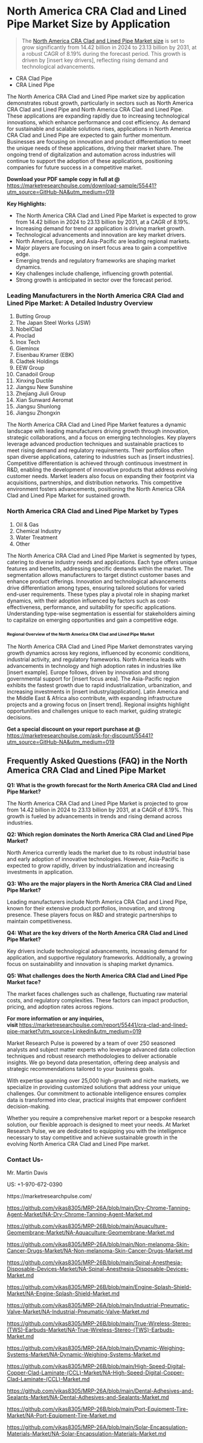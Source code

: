 
<h1>North America CRA Clad and Lined Pipe Market&nbsp;Size by Application</h1><blockquote><p>The <a href="https://marketresearchpulse.com/download-sample/55441?utm_source=GitHub-NA&amp;utm_medium=019">North America CRA Clad and Lined Pipe Market size</a> is set to grow significantly from 14.42 billion in 2024 to 23.13 billion by 2031, at a robust CAGR of 8.19% during the forecast period. This growth is driven by [insert key drivers], reflecting rising demand and technological advancements.</p></blockquote><ul><li>CRA Clad Pipe<li> CRA Lined Pipe</li></ul><p>The North America CRA Clad and Lined Pipe market size by application demonstrates robust growth, particularly in sectors such as North America CRA Clad and Lined Pipe and North America CRA Clad and Lined Pipe. These applications are expanding rapidly due to increasing technological innovations, which enhance performance and cost efficiency. As demand for sustainable and scalable solutions rises, applications in North America CRA Clad and Lined Pipe are expected to gain further momentum. Businesses are focusing on innovation and product differentiation to meet the unique needs of these applications, driving their market share. The ongoing trend of digitalization and automation across industries will continue to support the adoption of these applications, positioning companies for future success in a competitive market.</p><p><strong>Download your PDF sample copy in full at @ </strong><a href="https://marketresearchpulse.com/download-sample/55441?utm_source=GitHub-NA&amp;utm_medium=019">https://marketresearchpulse.com/download-sample/55441?utm_source=GitHub-NA&amp;utm_medium=019</a></p><p><strong>Key Highlights: </strong></p><ul><li>The North America CRA Clad and Lined Pipe Market is expected to grow from 14.42 billion in 2024 to 23.13 billion by 2031, at a CAGR of 8.19%.</li><li>Increasing demand for trend or application is driving market growth.</li><li>Technological advancements and innovation are key market drivers.</li><li>North America, Europe, and Asia-Pacific are leading regional markets.</li><li>Major players are focusing on insert focus area to gain a competitive edge.</li><li>Emerging trends and regulatory frameworks are shaping market dynamics.</li><li>Key challenges include challenge, influencing growth potential.</li><li>Strong growth is anticipated in sector over the forecast period.</li></ul><h3>Leading Manufacturers in the North America CRA Clad and Lined Pipe Market: A Detailed Industry Overview</h3><ol><li>Butting Group</li><li>The Japan Steel Works (JSW)</li><li>NobelClad</li><li>Proclad</li><li>Inox Tech</li><li>Gieminox</li><li>Eisenbau Kramer (EBK)</li><li>Cladtek Holdings</li><li>EEW Group</li><li>Canadoil Group</li><li>Xinxing Ductile</li><li>Jiangsu New Sunshine</li><li>Zhejiang Jiuli Group</li><li>Xian Sunward Aeromat</li><li>Jiangsu Shunlong</li><li>Jiangsu Zhongxin</li></ol><div class="flex max-w-full flex-col flex-grow"><div class="min-h-8 text-message flex w-full flex-col items-end gap-2 whitespace-normal break-words [.text-message+&amp;]:mt-5" dir="auto" data-message-author-role="assistant" data-message-id="fd8432e4-4910-450d-b182-61b7bfb0a01f" data-message-model-slug="gpt-4o"><div class="flex w-full flex-col gap-1 empty:hidden first:pt-[3px]"><div class="markdown prose w-full break-words dark:prose-invert light"><p>The North America CRA Clad and Lined Pipe Market features a dynamic landscape with leading manufacturers driving growth through innovation, strategic collaborations, and a focus on emerging technologies. Key players leverage advanced production techniques and sustainable practices to meet rising demand and regulatory requirements. Their portfolios often span diverse applications, catering to industries such as [insert industries]. Competitive differentiation is achieved through continuous investment in R&amp;D, enabling the development of innovative products that address evolving customer needs. Market leaders also focus on expanding their footprint via acquisitions, partnerships, and distribution networks. This competitive environment fosters advancements, positioning the North America CRA Clad and Lined Pipe Market for sustained growth.</p></div></div></div></div><h3>North America CRA Clad and Lined Pipe Market by Types</h3><ol><li>Oil & Gas<li> Chemical Industry<li> Water Treatment<li> Other</li></ol><div class="flex max-w-full flex-col flex-grow"><div class="min-h-8 text-message flex w-full flex-col items-end gap-2 whitespace-normal break-words [.text-message+&amp;]:mt-5" dir="auto" data-message-author-role="assistant" data-message-id="084470be-0bb7-4664-bddf-5156b4f41249" data-message-model-slug="gpt-4o-mini"><div class="flex w-full flex-col gap-1 empty:hidden first:pt-[3px]"><div class="markdown prose w-full break-words dark:prose-invert light"><p>The North America CRA Clad and Lined Pipe Market is segmented by types, catering to diverse industry needs and applications. Each type offers unique features and benefits, addressing specific demands within the market. The segmentation allows manufacturers to target distinct customer bases and enhance product offerings. Innovation and technological advancements drive differentiation among types, ensuring tailored solutions for varied end-user requirements. These types play a pivotal role in shaping market dynamics, with their adoption influenced by factors such as cost-effectiveness, performance, and suitability for specific applications. Understanding type-wise segmentation is essential for stakeholders aiming to capitalize on emerging opportunities and gain a competitive edge.</p></div></div></div></div><h3><span style="font-size: 11px;">Regional Overview of the North America CRA Clad and Lined Pipe Market</span></h3><div class="flex max-w-full flex-col flex-grow"><div class="min-h-8 text-message flex w-full flex-col items-end gap-2 whitespace-normal break-words [.text-message+&amp;]:mt-5" dir="auto" data-message-author-role="assistant" data-message-id="e9038762-ce64-4e30-91c9-9bd413514231" data-message-model-slug="gpt-4o-mini"><div class="flex w-full flex-col gap-1 empty:hidden first:pt-[3px]"><div class="markdown prose w-full break-words dark:prose-invert light"><p>The North America CRA Clad and Lined Pipe Market demonstrates varying growth dynamics across key regions, influenced by economic conditions, industrial activity, and regulatory frameworks. North America leads with advancements in technology and high adoption rates in industries like [insert example]. Europe follows, driven by innovation and strong governmental support for [insert focus area]. The Asia-Pacific region exhibits the fastest growth due to rapid industrialization, urbanization, and increasing investments in [insert industry/application]. Latin America and the Middle East &amp; Africa also contribute, with expanding infrastructure projects and a growing focus on [insert trend]. Regional insights highlight opportunities and challenges unique to each market, guiding strategic decisions.</p></div></div></div></div><p><strong>Get a special discount on your report purchase at @ </strong><a href="https://marketresearchpulse.com/ask-for-discount/55441?utm_source=GitHub-NA&amp;utm_medium=019">https://marketresearchpulse.com/ask-for-discount/55441?utm_source=GitHub-NA&amp;utm_medium=019</a></p><h2>Frequently Asked Questions (FAQ) in the North America CRA Clad and Lined Pipe Market</h2><p><strong>Q1: What is the growth forecast for the North America CRA Clad and Lined Pipe Market?</strong></p><p>The North America CRA Clad and Lined Pipe Market is projected to grow from 14.42 billion in 2024 to 23.13 billion by 2031, at a CAGR of 8.19%. This growth is fueled by advancements in trends and rising demand across industries.</p><p><strong>Q2: Which region dominates the North America CRA Clad and Lined Pipe Market?</strong></p><p>North America currently leads the market due to its robust industrial base and early adoption of innovative technologies. However, Asia-Pacific is expected to grow rapidly, driven by industrialization and increasing investments in application.</p><p><strong>Q3: Who are the major players in the North America CRA Clad and Lined Pipe Market?</strong></p><p>Leading manufacturers include North America CRA Clad and Lined Pipe, known for their extensive product portfolios, innovation, and strong presence. These players focus on R&amp;D and strategic partnerships to maintain competitiveness.</p><p><strong>Q4: What are the key drivers of the North America CRA Clad and Lined Pipe Market?</strong></p><p>Key drivers include technological advancements, increasing demand for application, and supportive regulatory frameworks. Additionally, a growing focus on sustainability and innovation is shaping market dynamics.</p><p><strong>Q5: What challenges does the North America CRA Clad and Lined Pipe Market face?</strong></p><p>The market faces challenges such as challenge, fluctuating raw material costs, and regulatory complexities. These factors can impact production, pricing, and adoption rates across regions.</p><p><strong>For more information or any inquiries, visit&nbsp;</strong><a href="https://marketresearchpulse.com/report/55441/cra-clad-and-lined-pipe-market?utm_source=Linkedin&utm_medium=019">https://marketresearchpulse.com/report/55441/cra-clad-and-lined-pipe-market?utm_source=Linkedin&utm_medium=019</a></p><p>Market Research Pulse is powered by a team of over 250 seasoned analysts and subject matter experts who leverage advanced data collection techniques and robust research methodologies to deliver actionable insights. We go beyond data presentation, offering deep analysis and strategic recommendations tailored to your business goals.</p><p>With expertise spanning over 25,000 high-growth and niche markets, we specialize in providing customized solutions that address your unique challenges. Our commitment to actionable intelligence ensures complex data is transformed into clear, practical insights that empower confident decision-making.</p><p>Whether you require a comprehensive market report or a bespoke research solution, our flexible approach is designed to meet your needs. At Market Research Pulse, we are dedicated to equipping you with the intelligence necessary to stay competitive and achieve sustainable growth in the evolving North America CRA Clad and Lined Pipe market.</p><h3><strong>Contact Us-</strong></h3><p>Mr. Martin Davis</p><p>US: +1-970-672-0390</p><p>https://marketresearchpulse.com/</p><p><a href="https://github.com/vikas8305/MRP-26A/blob/main/Dry-Chrome-Tanning-Agent-Market/NA-Dry-Chrome-Tanning-Agent-Market.md">https://github.com/vikas8305/MRP-26A/blob/main/Dry-Chrome-Tanning-Agent-Market/NA-Dry-Chrome-Tanning-Agent-Market.md</a></p><p><a href="https://github.com/vikas8305/MRP-26B/blob/main/Aquaculture-Geomembrane-Market/NA-Aquaculture-Geomembrane-Market.md">https://github.com/vikas8305/MRP-26B/blob/main/Aquaculture-Geomembrane-Market/NA-Aquaculture-Geomembrane-Market.md</a></p><p><a href="https://github.com/vikas8305/MRP-26A/blob/main/Non-melanoma-Skin-Cancer-Drugs-Market/NA-Non-melanoma-Skin-Cancer-Drugs-Market.md">https://github.com/vikas8305/MRP-26A/blob/main/Non-melanoma-Skin-Cancer-Drugs-Market/NA-Non-melanoma-Skin-Cancer-Drugs-Market.md</a></p><p><a href="https://github.com/vikas8305/MRP-26B/blob/main/Spinal-Anesthesia-Disposable-Devices-Market/NA-Spinal-Anesthesia-Disposable-Devices-Market.md">https://github.com/vikas8305/MRP-26B/blob/main/Spinal-Anesthesia-Disposable-Devices-Market/NA-Spinal-Anesthesia-Disposable-Devices-Market.md</a></p><p><a href="https://github.com/vikas8305/MRP-26B/blob/main/Engine-Splash-Shield-Market/NA-Engine-Splash-Shield-Market.md">https://github.com/vikas8305/MRP-26B/blob/main/Engine-Splash-Shield-Market/NA-Engine-Splash-Shield-Market.md</a></p><p><a href="https://github.com/vikas8305/MRP-26A/blob/main/Industrial-Pneumatic-Valve-Market/NA-Industrial-Pneumatic-Valve-Market.md">https://github.com/vikas8305/MRP-26A/blob/main/Industrial-Pneumatic-Valve-Market/NA-Industrial-Pneumatic-Valve-Market.md</a></p><p><a href="https://github.com/vikas8305/MRP-26B/blob/main/True-Wireless-Stereo-(TWS)-Earbuds-Market/NA-True-Wireless-Stereo-(TWS)-Earbuds-Market.md">https://github.com/vikas8305/MRP-26B/blob/main/True-Wireless-Stereo-(TWS)-Earbuds-Market/NA-True-Wireless-Stereo-(TWS)-Earbuds-Market.md</a></p><p><a href="https://github.com/vikas8305/MRP-26A/blob/main/Dynamic-Weighing-Systems-Market/NA-Dynamic-Weighing-Systems-Market.md">https://github.com/vikas8305/MRP-26A/blob/main/Dynamic-Weighing-Systems-Market/NA-Dynamic-Weighing-Systems-Market.md</a></p><p><a href="https://github.com/vikas8305/MRP-26B/blob/main/High-Speed-Digital-Copper-Clad-Laminate-(CCL)-Market/NA-High-Speed-Digital-Copper-Clad-Laminate-(CCL)-Market.md">https://github.com/vikas8305/MRP-26B/blob/main/High-Speed-Digital-Copper-Clad-Laminate-(CCL)-Market/NA-High-Speed-Digital-Copper-Clad-Laminate-(CCL)-Market.md</a></p><p><a href="https://github.com/vikas8305/MRP-26A/blob/main/Dental-Adhesives-and-Sealants-Market/NA-Dental-Adhesives-and-Sealants-Market.md">https://github.com/vikas8305/MRP-26A/blob/main/Dental-Adhesives-and-Sealants-Market/NA-Dental-Adhesives-and-Sealants-Market.md</a></p><p><a href="https://github.com/vikas8305/MRP-26B/blob/main/Port-Equipment-Tire-Market/NA-Port-Equipment-Tire-Market.md">https://github.com/vikas8305/MRP-26B/blob/main/Port-Equipment-Tire-Market/NA-Port-Equipment-Tire-Market.md</a></p><p><a href="https://github.com/vikas8305/MRP-26A/blob/main/Solar-Encapsulation-Materials-Market/NA-Solar-Encapsulation-Materials-Market.md">https://github.com/vikas8305/MRP-26A/blob/main/Solar-Encapsulation-Materials-Market/NA-Solar-Encapsulation-Materials-Market.md</a></p>
